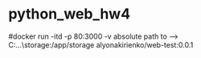 # python_web_hw4
#docker run -itd -p 80:3000 -v absolute path to -->  C:...\storage:/app/storage alyonakirienko/web-test:0.0.1
